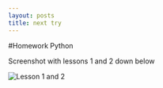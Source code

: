 ```yaml
---
layout: posts
title: next try
---
```


#Homework Python

Screenshot with lessons 1 and 2 down below

![Lesson 1 and 2](/imgscreenshotPythonAllacher1002773.jpg)
